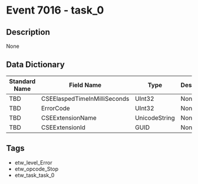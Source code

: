 # Event 7016 - task_0

## Description
None

## Data Dictionary
|Standard Name|Field Name|Type|Description|Sample Value|
|---|---|---|---|---|
|TBD|CSEElaspedTimeInMilliSeconds|UInt32|None|`None`|
|TBD|ErrorCode|UInt32|None|`None`|
|TBD|CSEExtensionName|UnicodeString|None|`None`|
|TBD|CSEExtensionId|GUID|None|`None`|

## Tags
* etw_level_Error
* etw_opcode_Stop
* etw_task_task_0